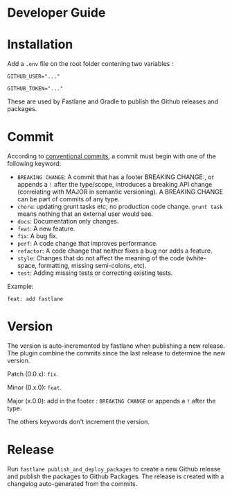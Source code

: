 # Developer Guide

# Installation

Add a `.env` file on the root folder contening two variables :

`GITHUB_USER="..."`

`GITHUB_TOKEN="..."`

These are used by Fastlane and Gradle to publish the Github releases and packages.

# Commit
According to [conventional commits](https://www.conventionalcommits.org/en/v1.0.0/#summary), a commit must begin with one of the following keyword:

- `BREAKING CHANGE`: A commit that has a footer BREAKING CHANGE:, or appends a `!` after the type/scope, introduces a breaking API change (correlating with MAJOR in semantic versioning). A BREAKING CHANGE can be part of commits of any type.
- `chore`: updating grunt tasks etc; no production code change. `grunt task` means nothing that an external user would see.
- `docs`: Documentation only changes.
- `feat`: A new feature.
- `fix`: A bug fix.
- `perf`: A code change that improves performance.
- `refactor`: A code change that neither fixes a bug nor adds a feature.
- `style`: Changes that do not affect the meaning of the code (white-space, formatting, missing semi-colons, etc).
- `test`: Adding missing tests or correcting existing tests.

Example: 

`feat: add fastlane`

# Version
The version is auto-incremented by fastlane when publishing a new release. The plugin combine the commits since the last release to determine the new version.

Patch (0.0.x): `fix`.

Minor (0.x.0): `feat`.

Major (x.0.0): add in the footer : `BREAKING CHANGE` or appends a `!` after the type.

The others keywords don't increment the version.

# Release
Run `fastlane publish_and_deploy_packages` to create a new Github release and publish the packages to Github Packages. The release is created with a changelog auto-generated from the commits.
